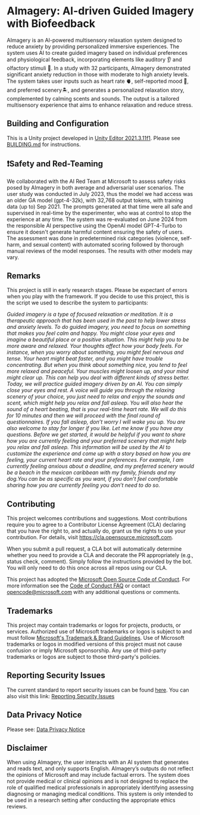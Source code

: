 # AImagery: AI-driven Guided Imagery with Biofeedback

AImagery is an AI-powered multisensory relaxation system designed to reduce anxiety by providing personalized immersive experiences. The system uses AI to create guided imagery based on individual preferences and physiological feedback, incorporating elements like auditory :ear: and olfactory stimuli :nose:. In a study with 32 participants, AImagery demonstrated significant anxiety reduction in those with moderate to high anxiety levels. The system takes user inputs such as heart rate :anatomical_heart:, self-reported mood :slightly_smiling_face:, and preferred scenery:desert_island:, and generates a personalized relaxation story, complemented by calming scents and sounds. The output is a tailored multisensory experience that aims to enhance relaxation and reduce stress.




## Building and Configuration

This is a Unity project developed in [Unity Editor 2021.3.11f1](https://unity3d.com/unity/whats-new/2021.3.11). Please see [BUILDING.md](BUILDING.md) for instructions.

## :exclamation:Safety and Red-Teaming ##
We collaborated with the AI Red Team at Microsoft to assess safety risks posed by AImagery in both average and adversarial user scenarios. The user study was conducted in July 2023, thus the model we had access was an older GA model (gpt-4-32k), with 32,768 output tokens, with training data (up to) Sep 2021. The prompts generated at that time were all safe and supervised in real-time by the experimenter, who was at control to stop the experience at any time. The system was re-evaluated on June 2024 from the responsible AI perspective using the OpenAI model GPT-4-Turbo to ensure it doesn't generate harmful content ensuring the safety of users. The assessment was done in predetermined risk categories (violence, self-harm, and sexual content) with automated scoring followed by thorough manual reviews of the model responses. The results with other models may vary.

## Remarks
This project is still in early research stages. Please be expectant of errors when you play with the framework. If you decide to use this project, this is the script we used to describe the system to participants:

_Guided imagery is a type of focused relaxation or meditation. It is a therapeutic approach that has been used in the past to help lower stress and anxiety levels. To do guided imagery, you need to focus on something that makes you feel calm and happy. You might close your eyes and imagine a beautiful place or a positive situation. This might help you to be more aware and relaxed. Your thoughts affect how your body feels. For instance, when you worry about something, you might feel nervous and tense. Your heart might beat faster, and you might have trouble concentrating. But when you think about something nice, you tend to feel more relaxed and peaceful. Your muscles might loosen up, and your mind might clear up. This can help you deal with different kinds of stress better. Today, we will practice guided imagery driven by an AI. You can simply close your eyes and rest. A voice will guide you through the relaxing scenery of your choice, you just need to relax and enjoy the sounds and scent, which might help you relax and fall asleep. You will also hear the sound of a heart beating, that is your real-time heart rate. We will do this for 10 minutes and then we will proceed with the final round of questionnaires. If you fall asleep, don’t worry I will wake you up. You are also welcome to stay for longer if you like. Let me know if you have any questions. Before we get started, it would be helpful if you want to share how you are currently feeling and your preferred scenery that might help you relax and fall asleep. This information will be used by the AI to customize the experience and come up with a story based on how you are feeling, your current heart rate and your preferences. For example, I am currently feeling anxious about a deadline, and my preferred scenery would be a beach in the mexican caribbean with my family, friends and my dog.You can be as specific as you want, if you don’t feel comfortable sharing how you are currently feeling you don’t need to do so._  

## Contributing

This project welcomes contributions and suggestions.  Most contributions require you to agree to a
Contributor License Agreement (CLA) declaring that you have the right to, and actually do, grant us
the rights to use your contribution. For details, visit https://cla.opensource.microsoft.com.

When you submit a pull request, a CLA bot will automatically determine whether you need to provide
a CLA and decorate the PR appropriately (e.g., status check, comment). Simply follow the instructions
provided by the bot. You will only need to do this once across all repos using our CLA.

This project has adopted the [Microsoft Open Source Code of Conduct](https://opensource.microsoft.com/codeofconduct/).
For more information see the [Code of Conduct FAQ](https://opensource.microsoft.com/codeofconduct/faq/) or
contact [opencode@microsoft.com](mailto:opencode@microsoft.com) with any additional questions or comments.

## Trademarks

This project may contain trademarks or logos for projects, products, or services. Authorized use of Microsoft 
trademarks or logos is subject to and must follow 
[Microsoft's Trademark & Brand Guidelines](https://www.microsoft.com/en-us/legal/intellectualproperty/trademarks/usage/general).
Use of Microsoft trademarks or logos in modified versions of this project must not cause confusion or imply Microsoft sponsorship.
Any use of third-party trademarks or logos are subject to those third-party's policies.

## Reporting Security Issues
The current standard to report security issues can be found [here](SECURITY.md).
You can also visit this link: [Reporting Security Issues](https://docs.opensource.microsoft.com/releasing/securing-content/reporting-security-issues/)

## Data Privacy Notice
Please see: [Data Privacy Notice](https://privacy.microsoft.com/en-US/data-privacy-notice)

## Disclaimer
When using AImagery, the user interacts with an AI system that generates and reads text, and only supports English. AImagery’s outputs do not reflect the opinions of Microsoft and may include factual errors. The system does not provide medical or clinical opinions and is not designed to replace the role of qualified medical professionals in appropriately identifying assessing diagnosing or managing medical conditions. This system is only intended to be used in a research setting after conducting the appropriate ethics reviews.


